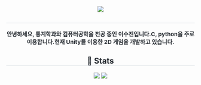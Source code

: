 <div align= "center">
    <img src="https://capsule-render.vercel.app/api?type=rounded&color=auto&height=120&text=JinHub&animation=&fontColor=000000&fontSize=40" />
    </div>
    <div align= "center"> 
    <h2 style="border-bottom: 1px solid #d8dee4; color: #282d33;">  </h2>  
    <div style="font-weight: 700; font-size: 15px; text-align: center; color: #282d33;"> 안녕하세요, 통계학과와 컴퓨터공학을 전공 중인 이수진입니다.</li></li>C, python을 주로 이용합니다.</li></li>현재 Unity를 이용한 2D 게임을 개발하고 있습니다. </div> 
    </div>
    <div align= "center"> 
    <h2 style="border-bottom: 1px solid #d8dee4; color: #282d33;"> 🏅 Stats </h2> <div align= "center"> <img src="https://github-readme-stats.vercel.app/api?username=이수진&bg_color=180,00000000,&title_color=000000&text_color=000000"
         /> <img src="https://github-readme-stats.vercel.app/api/top-langs/?username=이수진&layout=compact&bg_color=180,00000000,&title_color=000000&text_color=000000"
           /> </div> 
    </div>
    
